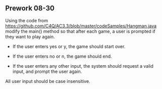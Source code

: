 ## Prework 08-30
Using the code from https://github.com/C4Q/AC3.3/blob/master/codeSamples/Hangman.java modify the main() method so that 
after each game, a user is prompted if they want to play again. 

* If the user enters yes or y, the game should start over.

* If the user enters no or n, the game should end. 

* If the user enters any other input, the system should request a valid input, and prompt the user again.

All user input should be case insensitive.
